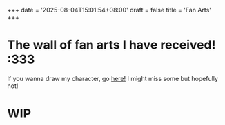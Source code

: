+++
date = '2025-08-04T15:01:54+08:00'
draft = false
title = 'Fan Arts'
+++
# The wall of fan arts I have received! :333
If you wanna draw my character, go [here!](/about/#my-oc-refs) I might miss some but hopefully not!

# WIP
